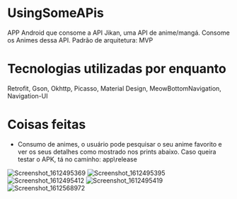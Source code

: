 # UsingSomeAPis

APP Android que consome a API Jikan, uma API de anime/mangá. Consome os Animes dessa API. Padrão de arquitetura: MVP

# Tecnologias utilizadas por enquanto
Retrofit, Gson, Okhttp, Picasso, Material Design, MeowBottomNavigation, Navigation-UI

# Coisas feitas

- Consumo de animes, o usuário pode pesquisar o seu anime favorito e ver os seus detalhes como mostrado nos prints abaixo.
Caso queira testar o APK, tá no caminho: app\release

![Screenshot_1612495369](https://user-images.githubusercontent.com/45019357/106986404-0e4b7880-674a-11eb-9ec6-9d55aaf70b81.png)
![Screenshot_1612495395](https://user-images.githubusercontent.com/45019357/106986528-4bb00600-674a-11eb-8d01-784870e458e9.png)
![Screenshot_1612495412](https://user-images.githubusercontent.com/45019357/106986532-4d79c980-674a-11eb-8c45-8bce05e63c77.png)
![Screenshot_1612495419](https://user-images.githubusercontent.com/45019357/106986533-4f438d00-674a-11eb-9e3a-42866bc85d11.png)
![Screenshot_1612568972](https://user-images.githubusercontent.com/45019357/107100722-faf4e780-67f3-11eb-947c-0ae2e2b580e7.png)

